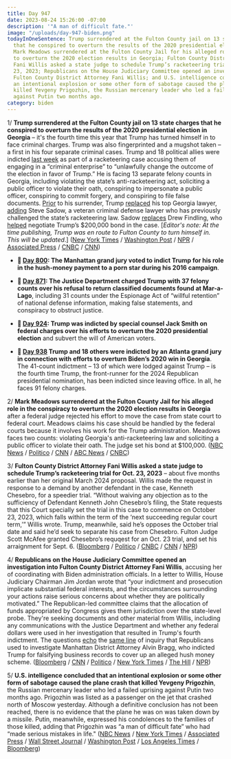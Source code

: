```yaml
---
title: Day 947
date: 2023-08-24 15:26:00 -07:00
description: '"A man of difficult fate."'
image: "/uploads/day-947-biden.png"
todayInOneSentence: Trump surrendered at the Fulton County jail on 13 state charges
  that he conspired to overturn the results of the 2020 presidential election in Georgia;
  Mark Meadows surrendered at the Fulton County Jail for his alleged role in the conspiracy
  to overturn the 2020 election results in Georgia; Fulton County District Attorney
  Fani Willis asked a state judge to schedule Trump’s racketeering trial for Oct.
  23, 2023; Republicans on the House Judiciary Committee opened an investigation into
  Fulton County District Attorney Fani Willis; and U.S. intelligence concluded that
  an intentional explosion or some other form of sabotage caused the plane crash that
  killed Yevgeny Prigozhin, the Russian mercenary leader who led a failed uprising
  against Putin two months ago.
category: biden
---
```


1/ **Trump surrendered at the Fulton County jail on 13 state charges that he conspired to overturn the results of the 2020 presidential election in Georgia** – it's the fourth time this year that Trump has turned himself in to face criminal charges. Trump was also fingerprinted and a mugshot taken – a first in his four separate criminal cases. Trump and 18 political allies were indicted [last week](https://whatthefuckjusthappenedtoday.com/2023/08/15/day-938/#1-trump-and-18-others-were-indicted) as part of a racketeering case accusing them of engaging in a “criminal enterprise” to “unlawfully change the outcome of the election in favor of Trump.” He is facing 13 separate felony counts in Georgia, including violating the state’s anti-racketeering act, soliciting a public officer to violate their oath, conspiring to impersonate a public officer, conspiring to commit forgery, and conspiring to file false documents. [Prior](https://www.politico.com/news/2023/08/24/trump-georgia-lawyer-sadow-00112732) to his surrender, Trump [replaced](https://www.nytimes.com/2023/08/24/us/trump-georgia-lawyers.html) his top Georgia lawyer, [adding](https://www.wsj.com/us-news/donald-trump-to-turn-himself-in-at-fulton-county-jail-in-georgia-aa43b825?mod=hp_lead_pos2) Steve Sadow, a veteran criminal defense lawyer who has previously challenged the state’s racketeering law. Sadow [replaces](https://www.cnbc.com/2023/08/24/trump-changes-lawyers-in-georgia-election-case-ahead-of-arrest.html) Drew Findling, who [helped](https://www.cnn.com/2023/08/24/politics/trump-georgia-lawyer/index.html) negotiate Trump’s $200,000 bond in the case. \[*Editor's note: At the time publishing, Trump was en route to Fulton County to turn himself in. This will be updated*.\] ([New York Times](https://www.nytimes.com/live/2023/08/24/us/trump-georgia-surrender-indictment) / [Washington Post](https://www.washingtonpost.com/national-security/2023/08/24/trump-surrender-fulton-county-jail-georgia-indictment/) / [NPR](https://www.npr.org/live-updates/trump-surrenders-georgia-fulton-county-jail) / [Associated Press](https://apnews.com/article/trump-atlanta-indictment-republican-primary-7f4e9860859fbb71221b6a5163aaa42f) / [CNBC](https://www.cnbc.com/2023/08/24/donald-trump-to-be-arrested-in-georgia-live-updates.html) / [CNN](https://www.cnn.com/politics/live-news/trump-georgia-surrender-indictment-08-24-23/index.html))

* **📌 [Day 800](https://whatthefuckjusthappenedtoday.com/2023/03/30/day-800/#1-the-manhattan-grand-jury-voted-to): The Manhattan grand jury voted to indict Trump for his role in the hush-money payment to a porn star during his 2016 campaign**.

* **📌 [Day 871](https://whatthefuckjusthappenedtoday.com/2023/06/09/day-871/#1-the-justice-department-charged-tru): The Justice Department charged Trump with 37 felony counts over his refusal to return classified documents found at Mar-a-Lago**, including 31 counts under the Espionage Act of “willful retention” of national defense information, making false statements, and conspiracy to obstruct justice.

* **📌 [Day 924](https://whatthefuckjusthappenedtoday.com/2023/08/01/day-924/#1-trump-was-indicted-by-special-coun): Trump was indicted by special counsel Jack Smith on federal charges over his efforts to overturn the 2020 presidential election** and subvert the will of American voters.

* **📌 [Day 938](https://whatthefuckjusthappenedtoday.com/2023/08/15/day-938/#1-trump-and-18-others-were-indicted) Trump and 18 others were indicted by an Atlanta grand jury in connection with efforts to overturn Biden’s 2020 win in Georgia**. The 41-count indictment – 13 of which were lodged against Trump – is the fourth time Trump, the front-runner for the 2024 Republican presidential nomination, has been indicted since leaving office. In all, he faces 91 felony charges.

2/ **Mark Meadows surrendered at the Fulton County Jail for his alleged role in the conspiracy to overturn the 2020 election results in Georgia** after a federal judge rejected his effort to move the case from state court to federal court. Meadows claims his case should be handled by the federal courts because it involves his work for the Trump administration. Meadows faces two counts: violating Georgia's anti-racketeering law and soliciting a public officer to violate their oath. The judge set his bond at $100,000. ([NBC News](https://www.nbcnews.com/politics/donald-trump/live-blog/trump-arraignment-georgia-indictment-live-updates-rcna100652) / [Politico](https://www.politico.com/news/2023/08/23/georgia-trump-racketeering-case-state-court-00112480) / [CNN](https://www.cnn.com/politics/live-news/trump-georgia-surrender-indictment-08-24-23/h_05d19e9ed478e1841cc7b7b719d28d2c) / [ABC News](https://abcnews.go.com/US/live-updates/trump-georgia-surrender/?id=102463778) / [CNBC](https://www.cnbc.com/2023/08/24/trump-chief-of-staff-mark-meadows-gets-100000-bond-in-georgia-election-case.html))

3/ **Fulton County District Attorney Fani Willis asked a state judge to schedule Trump’s racketeering trial for Oct. 23, 2023** – about five months earlier than her original March 2024 proposal. Willis made the request in response to a demand by another defendant in the case, Kenneth Chesebro, for a speedier trial. “Without waiving any objection as to the sufficiency of Defendant Kenneth John Chesebro’s filing, the State requests that this Court specially set the trial in this case to commence on October 23, 2023, which falls within the term of the ‘next succeeding regular court term,’” Willis wrote. Trump, meanwhile, said he’s opposes the October trial date and said he’d seek to separate his case from Chesebro. Fulton Judge Scott McAfee granted Chesebro’s requqest for an Oct. 23 trial, and set his arraignment for Sept. 6. ([Bloomberg](https://www.bloomberg.com/news/articles/2023-08-24/trump-s-georgia-election-trial-should-start-oct-23-da-says?sref=MIBMEEoj) / [Politico](https://www.politico.com/news/2023/08/24/fulton-county-prosecutors-ask-judge-to-set-oct-23-trial-on-trump-racketeering-charges-00112816) / [CNBC](https://www.cnbc.com/2023/08/24/trump-georgia-election-prosecutor-seeks-oct-23-trial-start.html) / [CNN](https://www.cnn.com/politics/live-news/trump-georgia-surrender-indictment-08-24-23/index.html) / [NPR](https://www.npr.org/live-updates/trump-surrenders-georgia-fulton-county-jail#the-fulton-county-da-now-wants-the-trial-to-start-in-october))

4/ **Republicans on the House Judiciary Committee opened an investigation into Fulton County District Attorney Fani Willis**, accusing her of coordinating with Biden administration officials. In a letter to Willis, House Judiciary Chairman Jim Jordan wrote that “your indictment and prosecution implicate substantial federal interests, and the circumstances surrounding your actions raise serious concerns about whether they are politically motivated.” The Republican-led committee claims that the allocation of funds appropriated by Congress gives them jurisdiction over the state-level probe. They're seeking documents and other material from Willis, including any communications with the Justice Department and whether any federal dollars were used in her investigation that resulted in Trump's fourth indictment. The questions [echo](https://whatthefuckjusthappenedtoday.com/2023/03/20/day-790/#2-three-house-republican-committee-c) the [same line](https://whatthefuckjusthappenedtoday.com/2023/04/17/day-818/#4-house-republicans-on-the-judiciary) of inquiry that Republicans used to investigate Manhattan District Attorney Alvin Bragg, who indicted Trump for falsifying business records to cover up an alleged hush money scheme. ([Bloomberg](https://www.bloomberg.com/news/articles/2023-08-24/fulton-county-da-fani-willis-trump-prosecution-is-focus-of-house-gop-probe?sref=MIBMEEoj) / [CNN](https://www.cnn.com/2023/08/24/politics/house-republican-conference-trump-defense/) / [Politico](https://www.politico.com/news/2023/08/24/house-republicans-launch-investigation-into-fulton-county-da-00112769) / [New York Times](https://www.nytimes.com/2023/08/24/us/politics/fani-willis-republicans-investigation.html) / [The Hill](https://thehill.com/regulation/court-battles/4169099-jim-jordan-launches-probe-into-georgia-trump-prosecution/) / [NPR](https://www.npr.org/live-updates/trump-surrenders-georgia-fulton-county-jail#house-republicans-have-launched-an-investigation-into-the-fulton-county-da))

5/ **U.S. intelligence concluded that an intentional explosion or some other form of sabotage caused the plane crash that killed Yevgeny Prigozhin**, the Russian mercenary leader who led a failed uprising against Putin two months ago. Prigozhin was listed as a passenger on the jet that crashed north of Moscow yesterday. Although a definitive conclusion has not been reached, there is no evidence that the plane he was on was taken down by a missile. Putin, meanwhile, expressed his condolences to the families of those killed, adding that Prigozhin was “a man of difficult fate” who had “made serious mistakes in life." ([NBC News](https://www.nbcnews.com/news/world/prigozhin-plane-crash-putin-signal-russia-elite-rcna101559) / [New York Times](https://www.nytimes.com/2023/08/24/us/politics/plane-crash-prigozhin-explosion.html) / [Associated Press](https://apnews.com/article/russia-wagner-prigozhin-jet-crash-382515214f691e47daa2e3635d64e612) / [Wall Street Journal](https://www.wsj.com/world/russia/wagner-prigozhin-russia-assassinated-intelligence-3e456fab?mod=djemalertNEWS) / [Washington Post](https://www.washingtonpost.com/world/2023/08/24/prigozhin-plane-crash-wagner-russia-live-updates/) / [Los Angeles Times](https://www.latimes.com/world-nation/story/2023-08-23/jet-crash-in-russia-kills-10-wagner-chief-prigozhin-passenger-list) / [Bloomberg](https://www.bloomberg.com/news/articles/2023-08-24/putin-expresses-condolences-over-prigozhin-jet-crash?sref=MIBMEEoj))